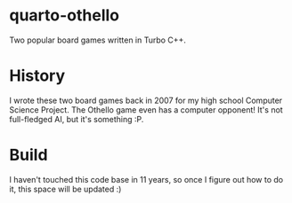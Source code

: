 # quarto-othello

Two popular board games written in Turbo C++.

# History
I wrote these two board games back in 2007 for my high school Computer Science Project. The Othello game even has a computer opponent! It's not full-fledged AI, but it's something :P.

# Build
I haven't touched this code base in 11 years, so once I figure out how to do it, this space will be updated :)
